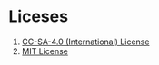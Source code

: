 # Liceses
1. [CC-SA-4.0 (International) License][CC-License-url]
2. [MIT License][MIT-License-url]


[CC-License-url]: CC-SA-4.0-License.md
[MIT-License-url]: MIT.md
